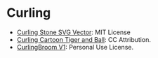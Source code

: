 # Curling

- [Curling Stone SVG Vector](https://www.svgrepo.com/svg/405166/curling-stone): MIT License
- [Curling Cartoon Tiger and Ball](https://sketchfab.com/3d-models/curling-cartoon-tiger-and-ball-382f4534a1c24b4dacd011378a2a6359): CC Attribution.
- [CurlingBroom V1](https://free3d.com/3d-model/curlingbroom-v1--872352.html): Personal Use License.
